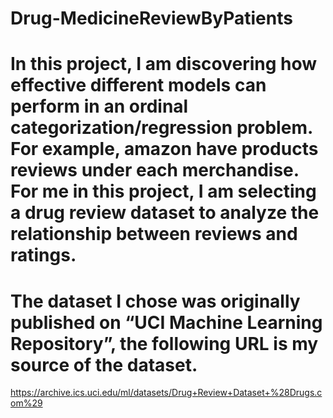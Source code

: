 # Drug-MedicineReviewByPatients

# In this project, I am discovering how effective different models can perform in an ordinal categorization/regression problem. For example, amazon have products reviews under each merchandise. For me in this project, I am selecting a drug review dataset to analyze the relationship between reviews and ratings.
# The dataset I chose was originally published on “UCI Machine Learning Repository”, the following URL is my source of the dataset.
https://archive.ics.uci.edu/ml/datasets/Drug+Review+Dataset+%28Drugs.com%29
